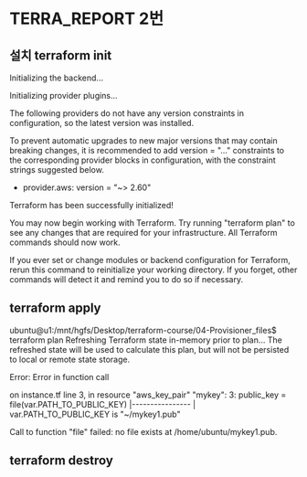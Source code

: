 # TERRA_REPORT 2번
## 설치 terraform init
Initializing the backend...

Initializing provider plugins...

The following providers do not have any version constraints in configuration,
so the latest version was installed.

To prevent automatic upgrades to new major versions that may contain breaking
changes, it is recommended to add version = "..." constraints to the
corresponding provider blocks in configuration, with the constraint strings
suggested below.

* provider.aws: version = "~> 2.60"

Terraform has been successfully initialized!

You may now begin working with Terraform. Try running "terraform plan" to see
any changes that are required for your infrastructure. All Terraform commands
should now work.

If you ever set or change modules or backend configuration for Terraform,
rerun this command to reinitialize your working directory. If you forget, other
commands will detect it and remind you to do so if necessary.

## terraform apply
ubuntu@u1:/mnt/hgfs/Desktop/terraform-course/04-Provisioner_files$ terraform plan
Refreshing Terraform state in-memory prior to plan...
The refreshed state will be used to calculate this plan, but will not be
persisted to local or remote state storage.


Error: Error in function call

  on instance.tf line 3, in resource "aws_key_pair" "mykey":
   3:   public_key = file(var.PATH_TO_PUBLIC_KEY)
    |----------------
    | var.PATH_TO_PUBLIC_KEY is "~/mykey1.pub"

Call to function "file" failed: no file exists at /home/ubuntu/mykey1.pub.


## terraform destroy
